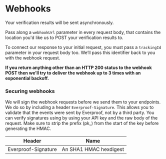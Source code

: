 # Webhooks

Your verification results will be sent asynchronously.

Pass along a `webhookUrl` parameter in every request body, that contains the location you'd like us to POST your verification results to.

To connect our response to your initial request, you must pass a `trackingId` parameter in your request body too. We’ll pass this identifier back to you with the webhook request.

**If you return anything other than an HTTP 200 status to the webhook POST then we’ll try to deliver the webhook up to 3 times with an exponential backoff.**

### Securing webhooks

We will sign the webhook requests before we send them to your endpoints. We do so by including a header `Everproof-Signature`. This allows you to validate that the events were sent by Everproof, not by a third party. You can verify signatures using by using your API key and the raw body of the request. Make sure to strip the prefix (pk_) from the start of the key before generating the HMAC.

Header | Name   
-------------------- | ------
Everproof-Signature  | An SHA1 HMAC hexdigest

